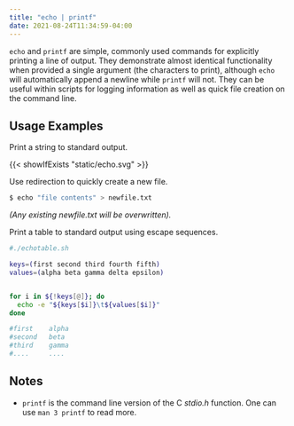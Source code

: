 ```yaml
---
title: "echo | printf"
date: 2021-08-24T11:34:59-04:00
---
```


`echo` and `printf` are simple, commonly used commands for explicitly printing a
line of output. They demonstrate almost identical functionality when provided a
single argument (the characters to print), although `echo` will automatically
append a newline while `printf` will not. They can be useful within scripts for
logging information as well as quick file creation on the command line.

## Usage Examples

Print a string to standard output.

{{< showIfExists "static/echo.svg" >}}

Use redirection to quickly create a new file.

```bash
$ echo "file contents" > newfile.txt
```

_(Any existing newfile.txt will be overwritten)._

Print a table to standard output using escape sequences.

```bash
#./echotable.sh

keys=(first second third fourth fifth)
values=(alpha beta gamma delta epsilon)


for i in ${!keys[@]}; do
  echo -e "${keys[$i]}\t${values[$i]}"
done

#first    alpha
#second   beta
#third    gamma
#....     ....
```

## Notes

- `printf` is the command line version of the C _stdio.h_ function. One can use
  `man 3 printf` to read more.
